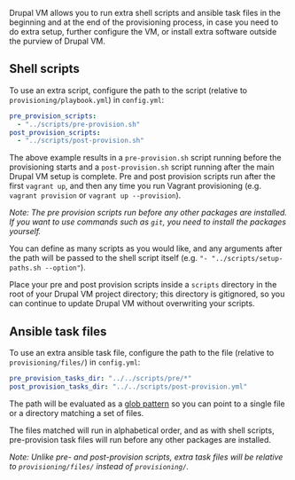 Drupal VM allows you to run extra shell scripts and ansible task files in the beginning and at the end of the provisioning process, in case you need to do extra setup, further configure the VM, or install extra software outside the purview of Drupal VM.

## Shell scripts

To use an extra script, configure the path to the script (relative to `provisioning/playbook.yml`) in `config.yml`:

```yaml
pre_provision_scripts:
  - "../scripts/pre-provision.sh"
post_provision_scripts:
  - "../scripts/post-provision.sh"
```

The above example results in a `pre-provision.sh` script running before the provisioning starts and a `post-provision.sh` script running after the main Drupal VM setup is complete. Pre and post provision scripts run after the first `vagrant up`, and then any time you run Vagrant provisioning (e.g. `vagrant provision` or `vagrant up --provision`).

_Note: The pre provision scripts run before any other packages are installed. If you want to use commands such as `git`, you need to install the packages yourself._

You can define as many scripts as you would like, and any arguments after the path will be passed to the shell script itself (e.g. `"- "../scripts/setup-paths.sh --option"`).

Place your pre and post provision scripts inside a `scripts` directory in the root of your Drupal VM project directory; this directory is gitignored, so you can continue to update Drupal VM without overwriting your scripts.

## Ansible task files

To use an extra ansible task file, configure the path to the file (relative to `provisioning/files/`) in `config.yml`:

```yaml
pre_provision_tasks_dir: "../../scripts/pre/*"
post_provision_tasks_dir: "../../scripts/post-provision.yml"
```

The path will be evaluated as a [glob pattern](https://docs.python.org/2/library/glob.html) so you can point to a single file or a directory matching a set of files.

The files matched will run in alphabetical order, and as with shell scripts, pre-provision task files will run before any other packages are installed.

_Note: Unlike pre- and post-provision scripts, extra task files will be relative to `provisioning/files/` instead of `provisioning/`._

